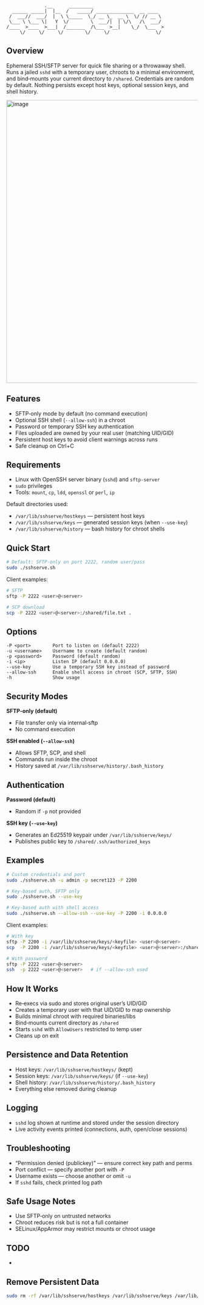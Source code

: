 ```text
              .__      _________                          
  ______ _____|  |__  /   _____/ ______________  __ ____  
 /  ___//  ___/  |  \ \_____  \_/ __ \_  __ \  \/ // __ \ 
 \___ \ \___ \|   Y  \/        \  ___/|  | \/\   /\  ___/ 
/____  >____  >___|  /_______  /\___  >__|    \_/  \___  >
     \/     \/     \/        \/     \/                 \/ 
```

## Overview

Ephemeral SSH/SFTP server for quick file sharing or a throwaway shell. Runs a jailed `sshd` with a temporary user, chroots to a minimal environment, and bind‑mounts your current directory to `/shared`. Credentials are random by default. Nothing persists except host keys, optional session keys, and shell history.

<img width="616" height="744" alt="image" src="https://github.com/user-attachments/assets/d55dfbb8-04b9-4027-8168-3205a0b443cd" />


## Features

* SFTP‑only mode by default (no command execution)
* Optional SSH shell (`--allow-ssh`) in a chroot
* Password or temporary SSH key authentication
* Files uploaded are owned by your real user (matching UID/GID)
* Persistent host keys to avoid client warnings across runs
* Safe cleanup on Ctrl+C

## Requirements

* Linux with OpenSSH server binary (`sshd`) and `sftp-server`
* `sudo` privileges
* Tools: `mount`, `cp`, `ldd`, `openssl` or `perl`, `ip`

Default directories used:

* `/var/lib/sshserve/hostkeys` — persistent host keys
* `/var/lib/sshserve/keys` — generated session keys (when `--use-key`)
* `/var/lib/sshserve/history` — bash history for chroot shells

## Quick Start

```bash
# Default: SFTP‑only on port 2222, random user/pass
sudo ./sshserve.sh
```

Client examples:

```bash
# SFTP
sftp -P 2222 <user>@<server>

# SCP download
scp -P 2222 <user>@<server>:/shared/file.txt .
```

## Options

```
-P <port>        Port to listen on (default 2222)
-u <username>    Username to create (default random)
-p <password>    Password (default random)
-i <ip>          Listen IP (default 0.0.0.0)
--use-key        Use a temporary SSH key instead of password
--allow-ssh      Enable shell access in chroot (SCP, SFTP, SSH)
-h               Show usage
```

## Security Modes

**SFTP‑only (default)**

* File transfer only via internal‑sftp
* No command execution

**SSH enabled (`--allow-ssh`)**

* Allows SFTP, SCP, and shell
* Commands run inside the chroot
* History saved at `/var/lib/sshserve/history/.bash_history`

## Authentication

**Password (default)**

* Random if `-p` not provided

**SSH key (`--use-key`)**

* Generates an Ed25519 keypair under `/var/lib/sshserve/keys/`
* Publishes public key to `/shared/.ssh/authorized_keys`

## Examples

```bash
# Custom credentials and port
sudo ./sshserve.sh -u admin -p secret123 -P 2200

# Key‑based auth, SFTP only
sudo ./sshserve.sh --use-key

# Key‑based auth with shell access
sudo ./sshserve.sh --allow-ssh --use-key -P 2200 -i 0.0.0.0
```

Client examples:

```bash
# With key
sftp -P 2200 -i /var/lib/sshserve/keys/<keyfile> <user>@<server>
scp  -P 2200 -i /var/lib/sshserve/keys/<keyfile> <user>@<server>:/shared/file.txt .

# With password
sftp -P 2222 <user>@<server>
ssh  -p 2222 <user>@<server>   # if --allow-ssh used
```

## How It Works

* Re‑execs via sudo and stores original user’s UID/GID
* Creates a temporary user with that UID/GID to map ownership
* Builds minimal chroot with required binaries/libs
* Bind‑mounts current directory as `/shared`
* Starts `sshd` with `AllowUsers` restricted to temp user
* Cleans up on exit

## Persistence and Data Retention

* Host keys: `/var/lib/sshserve/hostkeys/` (kept)
* Session keys: `/var/lib/sshserve/keys/` (if `--use-key`)
* Shell history: `/var/lib/sshserve/history/.bash_history`
* Everything else removed during cleanup

## Logging

* `sshd` log shown at runtime and stored under the session directory
* Live activity events printed (connections, auth, open/close sessions)

## Troubleshooting

* “Permission denied (publickey)” — ensure correct key path and perms
* Port conflict — specify another port with `-P`
* Username exists — choose another or omit `-u`
* If `sshd` fails, check printed log path

## Safe Usage Notes

* Use SFTP‑only on untrusted networks
* Chroot reduces risk but is not a full container
* SELinux/AppArmor may restrict mounts or chroot usage

## TODO
* 

## Remove Persistent Data

```bash
sudo rm -rf /var/lib/sshserve/hostkeys /var/lib/sshserve/keys /var/lib/sshserve/history
```
